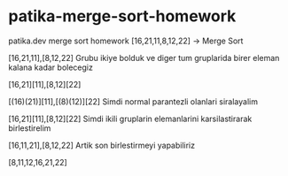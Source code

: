 # patika-merge-sort-homework
patika.dev merge sort homework
[16,21,11,8,12,22] -> Merge Sort

[16,21,11],[8,12,22] Grubu ikiye bolduk ve diger tum gruplarida birer eleman kalana kadar bolecegiz

[16,21][11],[8,12][22]

[(16)(21)][11],[(8)(12)][22] Simdi normal parantezli olanlari siralayalim

[16,21][11],[8,12][22] Simdi ikili gruplarin elemanlarini karsilastirarak birlestirelim

[16,11,21],[8,12,22] Artik son birlestirmeyi yapabiliriz

[8,11,12,16,21,22]
